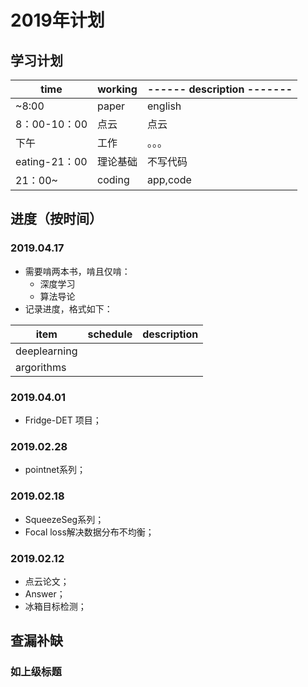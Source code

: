 # 2019年计划

## 学习计划

|time|working|------ description -------|
|--|--|--|
| ~8:00 |paper| english |
|8：00-10：00|点云|点云|
|下午|工作|。。。|
|eating-21：00|理论基础|不写代码|
|21：00~|coding| app,code |


## 进度（按时间）


### 2019.04.17

- 需要啃两本书，啃且仅啃：
    + 深度学习
    + 算法导论
- 记录进度，格式如下：

|item|schedule|description|
|--|--|--|
|deeplearning| | |
|argorithms| | |

### 2019.04.01

- Fridge-DET 项目；

### 2019.02.28

- pointnet系列；


### 2019.02.18

- SqueezeSeg系列；
- Focal loss解决数据分布不均衡；


### 2019.02.12

- 点云论文；
- Answer；
- 冰箱目标检测；

## 查漏补缺

### 如上级标题